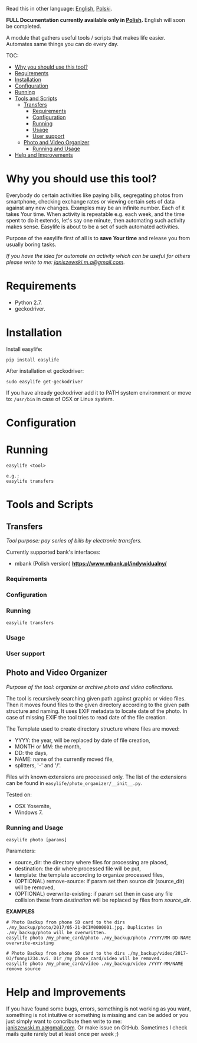 Read this in other language: [English](README.md), [Polski](README.pl.md).

**FULL Documentation currently available only in [Polish](README.pl.md).** English will soon be completed.

A module that gathers useful tools / scripts that makes life easier. Automates same things you can do every day.

TOC:

- [Why you should use this tool?](#why-you-should-use-this-tool)
- [Requirements](#requirements)
- [Installation](#installation)
- [Configuration](#configuration)
- [Running](#running)
- [Tools and Scripts](#tools-and-scripts)
    - [Transfers](#transfers)
        - [Requirements](#requirements)
        - [Configuration](#configuration)
        - [Running](#running)
        - [Usage](#usage)
        - [User support](#user-support)
    - [Photo and Video Organizer](#photo-and-video-organizer)
        - [Running and Usage](#running-and-usage)
- [Help and Improvements](#help-and-improvements)

# Why you should use this tool?

Everybody do certain activities like paying bills, segregating photos from smartphone, checking exchange rates or viewing certain sets of data against any new changes. Examples may be an infinite number. Each of it takes Your time. When activity is repeatable e.g. each week, and the time spent to do it extends, let's say one minute, then automating such activity makes sense. Easylife is about to be a set of such automated activities.

Purpose of the easylife first of all is to **save Your time** and release you from usually boring tasks.

*If you have the idea for automate an activity which can be useful for others please write to me: janiszewski.m.a@gmail.com*.

# Requirements

- Python 2.7.
- geckodriver.

# Installation

Install easylife:
```
pip install easylife
```

After installation et geckodriver:
```
sudo easylife get-geckodriver
```

If you have already geckodriver add it to PATH system environment or move to:
`/usr/bin` in case of OSX or Linux system.

# Configuration

# Running

```
easylife <tool>

e.g.:
easylife transfers
```

# Tools and Scripts

## Transfers

*Tool purpose: pay series of bills by electronic transfers.*

Currently supported bank's interfaces:
- mbank \(Polish version\) **https://www.mbank.pl/indywidualny/**

### Requirements

### Configuration

### Running

```
easylife transfers
```

### Usage

### User support

## Photo and Video Organizer

*Purpose of the tool: organize or archive photo and video collections.*

The tool is recursively searching given path against graphic or video files. Then it moves found files to the given directory according to the given path structure and naming.
It uses EXIF metadata to locate date of the photo. In case of missing EXIF the tool tries to read date of the file creation.

The Template used to create directory structure where files are moved:
- YYYY: the year, will be replaced by date of file creation,
- MONTH or MM: the month,
- DD: the days,
- NAME: name of the currently moved file,
- splitters, '-' and '/'.

Files with known extensions are processed only. The list of the extensions can be found in `easylife/photo_organizer/__init__.py`. 

Tested on:
- OSX Yosemite,
- Windows 7.

### Running and Usage

```
easylife photo [params]
```

Parameters:
- source_dir: the directory where files for processing are placed,
- destination: the dir where processed file will be put,
- template: the template according to organize processed files,
- (OPTIONAL) remove-source: if param set then source dir (source_dir) will be removed,
- (OPTIONAL) overwrite-existing: if param set then in case any file collision these from *destination* will be replaced by files from *source_dir*. 

**EXAMPLES**
```
# Photo Backup from phone SD card to the dirs ./my_backup/photo/2017/05-21-DCIM0000001.jpg. Duplicates in ./my_backup/photo will be overwritten.
easylife photo /my_phone_card/photo ./my_backup/photo /YYYY/MM-DD-NAME overwrite-existing

# Photo Backup from phone SD card to the dirs ./my_backup/video/2017-03/funny1234.avi. Dir /my_phone_card/video will be removed.
easylife photo /my_phone_card/video ./my_backup/video /YYYY-MM/NAME remove source
```

# Help and Improvements

If you have found some bugs, errors, something is not working as you want, something is not intuitive or something is missing and can be added or you just simply want to concribute then write to me: janiszewski.m.a@gmail.com.
Or make issue on GitHub.
Sometimes I check mails quite rarely but at least once per week ;)

